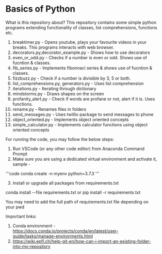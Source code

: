 # Basics of Python
What is this repository about?
This repository contains some simple python programs extending functionality of classes, list comprehensions, functions etc.

1. breaktimer.py - Opens youtube, plays your favourite videos in your breaks. This programs interacts with web browser.
2. decorators.py,decorator_example.py - Shows how to use decorators
3. even_or_odd.py - Checks if a number is even or odd. Shows use of fucntion & classes.
4. fib_series.py - Implements fibonnaci series & shows use of fucntion & classes.
5. fizzbuzz.py - Check if a number is divisible by 3, 5 or both.
6. list_comprehensions.py, generators.py - Uses list comprehension
7. iterations.py - Iterating through dictionary
8. mindstorms.py - Draws shapes on the screen
9. profanity_alert.py - Check if words are profane or not, alert if it is. Uses functions.
10. rename.py - Renames files in folders
11. send_messages.py - Uses twillio package to send messages to phone
12. object_oriented.py - Implements object oriented concepts
13. simple_calculator.py - Implements calculator functions using object oriented concepts

For running the code, you may follow the below steps:
1. Run VSCode (or any other code editor) from Anaconda Command Prompt
2. Make sure you are using a dedicated virtual environment and activate it,
sample - 
 
'''code
conda create -n myenv python=3.7.3
'''

3. Install or upgrade all packages from requirements.txt

conda install --file requirements.txt
or pip install -r requirements.txt

You may need to add the full path of requirements.txt file depending on your pwd

Important links:
1. Conda environment - https://docs.conda.io/projects/conda/en/latest/user-guide/tasks/manage-environments.html
2. https://wiki.epfl.ch/help-git-en/how-can-i-import-an-existing-folder-into-my-repository

